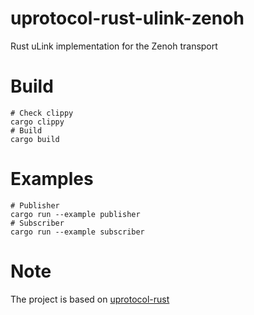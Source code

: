 # uprotocol-rust-ulink-zenoh

Rust uLink implementation for the Zenoh transport

# Build

```shell
# Check clippy
cargo clippy
# Build
cargo build
```

# Examples

```shell
# Publisher
cargo run --example publisher
# Subscriber
cargo run --example subscriber
```

# Note
The project is based on [uprotocol-rust](https://github.com/eclipse-uprotocol/uprotocol-rust/tree/uprotocol_1.5)
